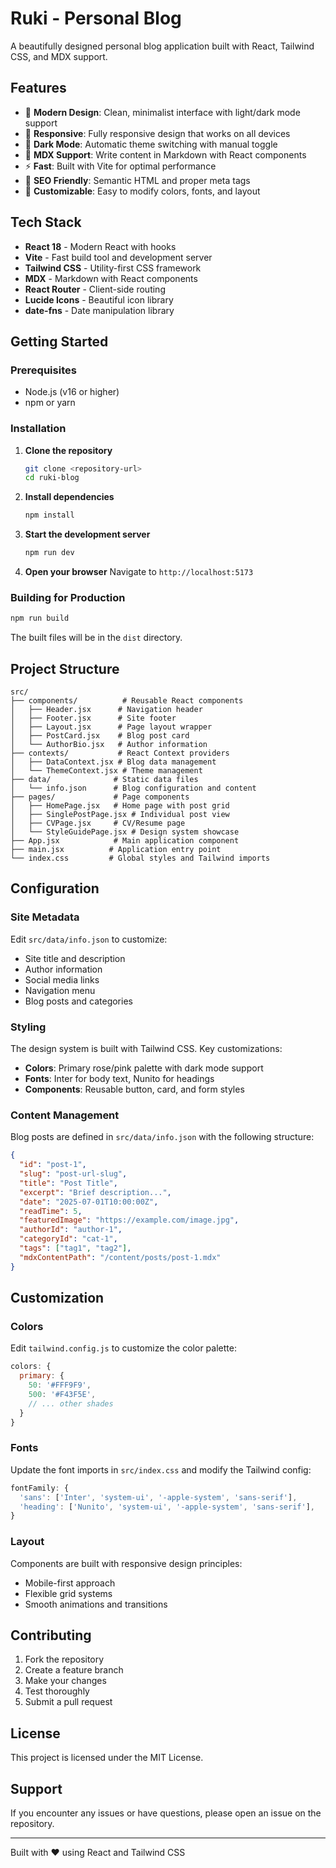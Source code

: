 # Ruki - Personal Blog

A beautifully designed personal blog application built with React, Tailwind CSS, and MDX support.

## Features

- 🎨 **Modern Design**: Clean, minimalist interface with light/dark mode support
- 📱 **Responsive**: Fully responsive design that works on all devices
- 🌙 **Dark Mode**: Automatic theme switching with manual toggle
- 📝 **MDX Support**: Write content in Markdown with React components
- ⚡ **Fast**: Built with Vite for optimal performance
- 🎯 **SEO Friendly**: Semantic HTML and proper meta tags
- 🔧 **Customizable**: Easy to modify colors, fonts, and layout

## Tech Stack

- **React 18** - Modern React with hooks
- **Vite** - Fast build tool and development server
- **Tailwind CSS** - Utility-first CSS framework
- **MDX** - Markdown with React components
- **React Router** - Client-side routing
- **Lucide Icons** - Beautiful icon library
- **date-fns** - Date manipulation library

## Getting Started

### Prerequisites

- Node.js (v16 or higher)
- npm or yarn

### Installation

1. **Clone the repository**
   ```bash
   git clone <repository-url>
   cd ruki-blog
   ```

2. **Install dependencies**
   ```bash
   npm install
   ```

3. **Start the development server**
   ```bash
   npm run dev
   ```

4. **Open your browser**
   Navigate to `http://localhost:5173`

### Building for Production

```bash
npm run build
```

The built files will be in the `dist` directory.

## Project Structure

```
src/
├── components/          # Reusable React components
│   ├── Header.jsx      # Navigation header
│   ├── Footer.jsx      # Site footer
│   ├── Layout.jsx      # Page layout wrapper
│   ├── PostCard.jsx    # Blog post card
│   └── AuthorBio.jsx   # Author information
├── contexts/           # React Context providers
│   ├── DataContext.jsx # Blog data management
│   └── ThemeContext.jsx # Theme management
├── data/              # Static data files
│   └── info.json      # Blog configuration and content
├── pages/             # Page components
│   ├── HomePage.jsx   # Home page with post grid
│   ├── SinglePostPage.jsx # Individual post view
│   ├── CVPage.jsx     # CV/Resume page
│   └── StyleGuidePage.jsx # Design system showcase
├── App.jsx            # Main application component
├── main.jsx          # Application entry point
└── index.css         # Global styles and Tailwind imports
```

## Configuration

### Site Metadata

Edit `src/data/info.json` to customize:

- Site title and description
- Author information
- Social media links
- Navigation menu
- Blog posts and categories

### Styling

The design system is built with Tailwind CSS. Key customizations:

- **Colors**: Primary rose/pink palette with dark mode support
- **Fonts**: Inter for body text, Nunito for headings
- **Components**: Reusable button, card, and form styles

### Content Management

Blog posts are defined in `src/data/info.json` with the following structure:

```json
{
  "id": "post-1",
  "slug": "post-url-slug",
  "title": "Post Title",
  "excerpt": "Brief description...",
  "date": "2025-07-01T10:00:00Z",
  "readTime": 5,
  "featuredImage": "https://example.com/image.jpg",
  "authorId": "author-1",
  "categoryId": "cat-1",
  "tags": ["tag1", "tag2"],
  "mdxContentPath": "/content/posts/post-1.mdx"
}
```

## Customization

### Colors

Edit `tailwind.config.js` to customize the color palette:

```javascript
colors: {
  primary: {
    50: '#FFF9F9',
    500: '#F43F5E',
    // ... other shades
  }
}
```

### Fonts

Update the font imports in `src/index.css` and modify the Tailwind config:

```javascript
fontFamily: {
  'sans': ['Inter', 'system-ui', '-apple-system', 'sans-serif'],
  'heading': ['Nunito', 'system-ui', '-apple-system', 'sans-serif'],
}
```

### Layout

Components are built with responsive design principles:

- Mobile-first approach
- Flexible grid systems
- Smooth animations and transitions

## Contributing

1. Fork the repository
2. Create a feature branch
3. Make your changes
4. Test thoroughly
5. Submit a pull request

## License

This project is licensed under the MIT License.

## Support

If you encounter any issues or have questions, please open an issue on the repository.

---

Built with ❤️ using React and Tailwind CSS
